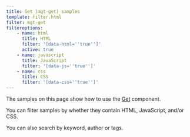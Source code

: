 ```yaml
---
title: Get (mgt-get) samples
template: filter.html
filter: mgt-get
filteroptions:
    - name: html
      title: HTML
      filter: '[data-html=''true'']'
      active: true
    - name: javascript
      title: JavaScript
      filter: '[data-js=''true'']'
    - name: css
      title: CSS
      filter: '[data-css=''true'']'
---
```

The samples on this page show how to use the [Get](https://docs.microsoft.com/graph/toolkit/components/get) component.

You can filter samples by whether they contain HTML, JavaScript, and/or CSS.

You can also search by keyword, author or tags.